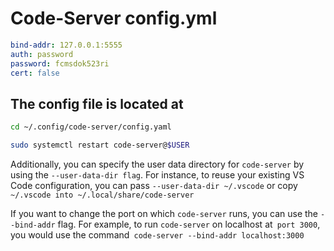 # Code-Server config.yml

```yml
bind-addr: 127.0.0.1:5555
auth: password
password: fcmsdok523ri
cert: false
```

## The config file is located at

```sh
cd ~/.config/code-server/config.yaml

sudo systemctl restart code-server@$USER
```

Additionally, you can specify the user data directory for `code-server` by using the `--user-data-dir flag`. For instance, to reuse your existing VS Code configuration, you can pass `--user-data-dir ~/.vscode` or copy `~/.vscode into ~/.local/share/code-server` 

If you want to change the port on which `code-server` runs, you can use the `--bind-addr` flag. For example, to run `code-server` on localhost at` port 3000`, you would use the command` code-server --bind-addr localhost:3000`